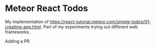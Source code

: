 # Meteor React Todos

My implementation of https://react-tutorial.meteor.com/simple-todos/01-creating-app.html. Part of my experiments trying out different web frameworks.

Adding a PR